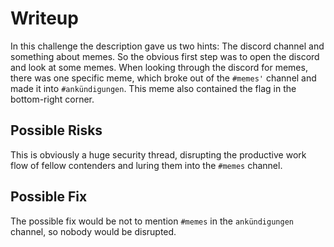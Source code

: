 # Writeup
In this challenge the description gave us two hints: The discord channel and something about memes.
So the obvious first step was to open the discord and look at some memes.
When looking through the discord for memes, there was one specific meme, which broke out of the `#memes'` channel and made it into `#ankündigungen`.
This meme also contained the flag in the bottom-right corner.
## Possible Risks
This is obviously a huge security thread, disrupting the productive work flow of fellow contenders and luring them into the `#memes` channel.
## Possible Fix
The possible fix would be not to mention `#memes` in the `ankündigungen` channel, so nobody would be disrupted.
